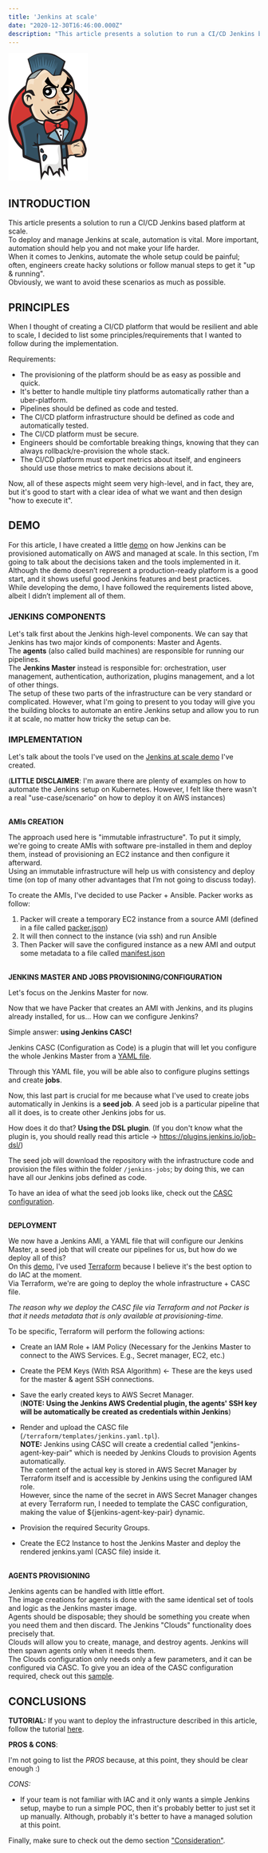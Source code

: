 ```yaml
---
title: 'Jenkins at scale'
date: "2020-12-30T16:46:00.000Z"
description: "This article presents a solution to run a CI/CD Jenkins based platform at scale. To run Jenkins at scale, automation is vital. More important, automation should help you and not make your life harder. When it comes to Jenkins ..."
---
```


!['jenkins-logo'](./jenkins-logo.png)

## INTRODUCTION

This article presents a solution to run a CI/CD Jenkins based platform at scale.<br>
To deploy and manage Jenkins at scale, automation is vital. More important, automation should help you and not make your life harder.<br>
When it comes to Jenkins, automate the whole setup could be painful; often, engineers create hacky solutions or follow manual steps to get it "up & running".<br>
Obviously, we want to avoid these scenarios as much as possible.<br>

## PRINCIPLES

When I thought of creating a CI/CD platform that would be resilient and able to scale, I decided to list some principles/requirements that I wanted to follow during the implementation.

Requirements:

- The provisioning of the platform should be as easy as possible and quick.
- It's better to handle multiple tiny platforms automatically rather than a uber-platform.
- Pipelines should be defined as code and tested.
- The CI/CD platform infrastructure should be defined as code and automatically tested.
- The CI/CD platform must be secure.
- Engineers should be comfortable breaking things, knowing that they can always rollback/re-provision the whole stack.
- The CI/CD platform must export metrics about itself, and engineers should use those metrics to make decisions about it.

Now, all of these aspects might seem very high-level, and in fact, they are, but it's good to start with a clear idea of what we want and then design "how to execute it".<br>


## DEMO

For this article, I have created a little [demo](https://github.com/ish-xyz/jenkins-aws-platform) on how Jenkins can be provisioned automatically on AWS and managed at scale.
In this section, I'm going to talk about the decisions taken and the tools implemented in it.<br>
Although the demo doesn’t represent a production-ready platform is a good start, and it shows useful good Jenkins features and best practices.<br>
While developing the demo, I have followed the requirements listed above, albeit I didn’t implement all of them.<br>

### JENKINS COMPONENTS

Let's talk first about the Jenkins high-level components. We can say that Jenkins has two major kinds of components: Master and Agents.<br>
The **agents** (also called build machines) are responsible for running our pipelines.<br>
The **Jenkins Master** instead is responsible for: orchestration, user management, authentication, authorization, plugins management, and a lot of other things.<br>
The setup of these two parts of the infrastructure can be very standard or complicated. However, what I'm going to present to you today will give you the building blocks to automate an entire Jenkins setup and allow you to run it at scale, no matter how tricky the setup can be.<br>

### IMPLEMENTATION

Let's talk about the tools I've used on the [Jenkins at scale demo](https://github.com/ish-xyz/jenkins-aws-platform) I've created.

(**LITTLE DISCLAIMER**: I'm aware there are plenty of examples on how to automate the Jenkins setup on Kubernetes. However, I felt like there wasn't a real "use-case/scenario" on how to deploy it on AWS instances)<br><br>

**AMIs CREATION**

The approach used here is "immutable infrastructure". To put it simply, we're going to create AMIs with software pre-installed in them and deploy them, instead of provisioning an EC2 instance and then configure it afterward.<br>
Using an immutable infrastructure will help us with consistency and deploy time (on top of many other advantages that I’m not going to discuss today).<br>

To create the AMIs, I've decided to use Packer + Ansible. Packer works as follow:

1. Packer will create a temporary EC2 instance from a source AMI (defined in a file called [packer.json](https://github.com/ish-xyz/jenkins-aws-platform/blob/1/images/master/packer.json#L4))
2. It will then connect to the instance (via ssh) and run Ansible
3. Then Packer will save the configured instance as a new AMI and output some metadata to a file called [manifest.json](https://github.com/ish-xyz/jenkins-aws-platform/blob/1/images/agents/default/manifest.json)<br><br>


**JENKINS MASTER AND JOBS PROVISIONING/CONFIGURATION**

Let's focus on the Jenkins Master for now.<br>

Now that we have Packer that creates an AMI with Jenkins, and its plugins already installed, for us... How can we configure Jenkins?<br>

Simple answer: **using Jenkins CASC!**<br>

Jenkins CASC (Configuration as Code) is a plugin that will let you configure the whole Jenkins Master from a [YAML file](https://github.com/ish-xyz/jenkins-aws-platform/blob/1/terraform/templates/jenkins-casc.yaml.tpl).<br>

Through this YAML file, you will be able also to configure plugins settings and create **jobs**.<br>

Now, this last part is crucial for me because what I've used to create jobs automatically in Jenkins is a **seed job**. A seed job is a particular pipeline that all it does, is to create other Jenkins jobs for us.<br>

How does it do that? **Using the DSL plugin**. (If you don't know what the plugin is, you should really read this article -> https://plugins.jenkins.io/job-dsl/)<br>

The seed job will download the repository with the infrastructure code and provision the files within the folder `/jenkins-jobs`; by doing this, we can have all our Jenkins jobs defined as code.

To have an idea of what the seed job looks like, check out the [CASC configuration](https://github.com/ish-xyz/jenkins-aws-platform/blob/1/terraform/templates/jenkins-casc.yaml.tpl#L84).<br><br>


**DEPLOYMENT**

We now have a Jenkins AMI, a YAML file that will configure our Jenkins Master, a seed job that will create our pipelines for us, but how do we deploy all of this?<br>
On this [demo](https://github.com/ish-xyz/jenkins-aws-platform/tree/1), I've used [Terraform](https://terraform.io) because I believe it's the best option to do IAC at the moment.<br>
Via Terraform, we're are going to deploy the whole infrastructure + CASC file.<br>

*The reason why we deploy the CASC file via Terraform and not Packer is that it needs metadata that is only available at provisioning-time.*<br>

To be specific, Terraform will perform the following actions:<br>

- Create an IAM Role + IAM Policy (Necessary for the Jenkins Master to connect to the AWS Services. E.g., Secret manager, EC2, etc.)<br>

- Create the PEM Keys (With RSA Algorithm) <- These are the keys used for the master & agent SSH connections.<br>

- Save the early created keys to AWS Secret Manager.<br>
  (**NOTE: Using the Jenkins AWS Credential plugin, the agents' SSH key will be automatically be created as credentials within Jenkins**)<br>

- Render and upload the CASC file (`/terraform/templates/jenkins.yaml.tpl`).<br>
  **NOTE:** Jenkins using CASC will create a credential called "jenkins-agent-key-pair" which is needed by Jenkins Clouds to provision Agents automatically.<br>
  The content of the actual key is stored in AWS Secret Manager by Terraform itself and is accessible by Jenkins using the configured IAM role.<br>
  However, since the name of the secret in AWS Secret Manager changes at every Terraform run, I needed to template the CASC configuration, making the value of ${jenkins-agent-key-pair} dynamic.<br>

- Provision the required Security Groups.

- Create the EC2 Instance to host the Jenkins Master and deploy the rendered jenkins.yaml (CASC file) inside it.<br><br>


**AGENTS PROVISIONING**

Jenkins agents can be handled with little effort.<br>
The image creations for agents is done with the same identical set of tools and logic as the Jenkins master image.<br>
Agents should be disposable; they should be something you create when you need them and then discard. The Jenkins "Clouds" functionality does precisely that.<br>
Clouds will allow you to create, manage, and destroy agents. Jenkins will then spawn agents only when it needs them.<br>
The Clouds configuration only needs only a few parameters, and it can be configured via CASC. To give you an idea of the CASC configuration required, check out this [sample](https://github.com/ish-xyz/jenkins-aws-platform/blob/1/terraform/locals.tf#L3).<br>


## CONCLUSIONS

**TUTORIAL:** If you want to deploy the infrastructure described in this article, follow the tutorial [here](https://github.com/ish-xyz/jenkins-aws-platform/tree/1#tutorial).

**PROS & CONS**:

I'm not going to list the *PROS* because, at this point, they should be clear enough :)

*CONS:*
- If your team is not familiar with IAC and it only wants a simple Jenkins setup, maybe to run a simple POC, then it's probably better to just set it up manually. Although, probably it's better to have a managed solution at this point.


Finally, make sure to check out the demo section ["Consideration"](https://github.com/ish-xyz/jenkins-aws-platform/tree/1#considerations).

